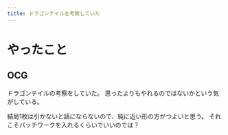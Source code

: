 ```yaml
---
title: ドラゴンテイルを考察していた
---
```


# やったこと

## OCG

ドラゴンテイルの考察をしていた。
思ったよりもやれるのではないかという気がしている。

結局1枚は引かないと話にならないので、純に近い形の方がつよいと思う。
それこそパッチワークを入れるくらいでいいのでは？
